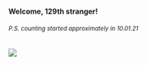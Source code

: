 #### Welcome, 129th stranger!

###### <sup>P.S. counting started approximately in 10.01.21</sup>

<img src="https://kraftwerk28.pp.ua/vcnt.png"></img>

